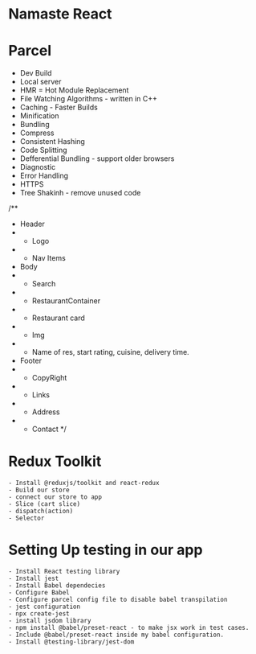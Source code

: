 # Namaste React

# Parcel

- Dev Build
- Local server
- HMR = Hot Module Replacement
- File Watching Algorithms - written in C++
- Caching - Faster Builds
- Minification
- Bundling
- Compress
- Consistent Hashing
- Code Splitting
- Defferential Bundling - support older browsers
- Diagnostic
- Error Handling
- HTTPS
- Tree Shakinh - remove unused code

/\*\*

- Header
- - Logo
- - Nav Items
- Body
- - Search
- - RestaurantContainer
- - Restaurant card
- - Img
- - Name of res, start rating, cuisine, delivery time.
- Footer
- - CopyRight
- - Links
- - Address
- - Contact
    \*/

# Redux Toolkit

    - Install @reduxjs/toolkit and react-redux
    - Build our store
    - connect our store to app
    - Slice (cart slice)
    - dispatch(action)
    - Selector

# Setting Up testing in our app

    - Install React testing library
    - Install jest
    - Install Babel dependecies
    - Configure Babel
    - Configure parcel config file to disable babel transpilation
    - jest configuration
    - npx create-jest
    - install jsdom library
    - npm install @babel/preset-react - to make jsx work in test cases.
    - Include @babel/preset-react inside my babel configuration.
    - Install @testing-library/jest-dom
